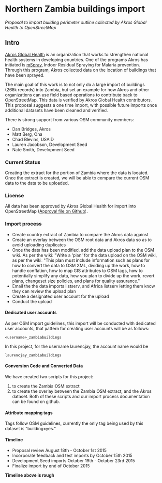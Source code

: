 # Northern Zambia buildings import

*Proposal to import building perimeter outline collected by Akros Global Health to OpenStreetMap*

## Intro

[Akros Global Health](http://akros.com) is an organization that works to strengthen national health systems in developing countries. One of the programs Akros has initiated is [mSpray](http://akros.com/mspray/), Indoor Residual Spraying for Malaria prevention. Through this program, Akros collected data on the location of buildings that have been sprayed. 

The main goal of this work is to not only do a large import of buildings (268k records) into Zambia, but set an example for how Akros and other organizations can use field based operations to contribute back to OpenStreetMap. This data is verified by Akros Global Health contributors. This proposal suggests a one time import, with possible future imports once additional datasets have been cleaned and verified.

There is strong support from various OSM community members: 
  - Dan Bridges, Akros
  - Matt Berg, Ona
  - Chad Blevins, USAID
  - Lauren Jacobson, Development Seed
  - Nate Smith, Development Seed

### Current Status 

Creating the extract for the portion of Zambia where the data is located. Once the extract is created, we will be able to compare the current OSM data to the data to be uploaded.

### License 

All data has been approved by Akros Global Health for import into OpenStreetMap ([Approval file on Github](https://github.com/developmentseed/zambia-buildings-import/blob/master/APPROVAL.md)).

### Import process 
- Create country extract of Zambia to compare the Akros data against
- Create an overlay between the OSM root data and Akros data so as to avoid uploading duplicates
- Once the data has been modified, add the data upload plan to the OSM wiki. As per the wiki: "Write a 'plan' for the data upload on the OSM wiki, as per the wiki: "This plan must include information such as plans for how to convert the data to OSM XML, dividing up the work, how to handle conflation, how to map GIS attributes to OSM tags, how to potentially simplify any data, how you plan to divide up the work, revert plans, changeset size policies, and plans for quality assurance."
- Email the the data imports listserv, and Africa listserv letting them know they can review the upload plan
- Create a designated user account for the upload
- Conduct the upload

#### Dedicated user accounts 

As per OSM import guidelines, this import will be conducted with dedicated user accounts, that pattern for creating user accounts will be as follows: 

    <username>_zambiabuildings

In this project, for the username laurencjay, the account name would be 

    laurencjay_zambiabuildings

#### Conversion Code and Converted Data 

We have created two scripts for this project: 

1. to create the Zambia OSM extract
2. to create the overlay between the Zambia OSM extract, and the Akros dataset. Both of these scripts and our import process documentation can be found on github.

#### Attribute mapping tags 

Tags follow OSM guidelines, currently the only tag being used by this dataset is “building=yes.”

#### Timeline 

- Proposal review August 18th - October 1st 2015
- Incorporate feedback and test imports by October 15th 2015
- Development Seed imports October 19th - October 23rd 2015
- Finalize import by end of October 2015

**Timeline above is rough**